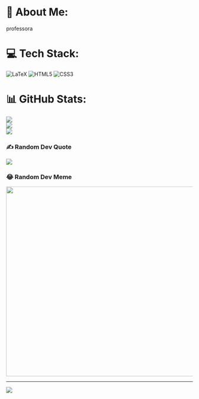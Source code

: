 # 💫 About Me:
professora


# 💻 Tech Stack:
![LaTeX](https://img.shields.io/badge/latex-%23008080.svg?style=for-the-badge&logo=latex&logoColor=white) ![HTML5](https://img.shields.io/badge/html5-%23E34F26.svg?style=for-the-badge&logo=html5&logoColor=white) ![CSS3](https://img.shields.io/badge/css3-%231572B6.svg?style=for-the-badge&logo=css3&logoColor=white)
# 📊 GitHub Stats:
![](https://github-readme-stats.vercel.app/api?username=lari0102&theme=dark&hide_border=false&include_all_commits=false&count_private=false)<br/>
![](https://github-readme-streak-stats.herokuapp.com/?user=lari0102&theme=dark&hide_border=false)<br/>
![](https://github-readme-stats.vercel.app/api/top-langs/?username=lari0102&theme=dark&hide_border=false&include_all_commits=false&count_private=false&layout=compact)

### ✍️ Random Dev Quote
![](https://quotes-github-readme.vercel.app/api?type=horizontal&theme=radical)

### 😂 Random Dev Meme
<img src="https://rm.up.railway.app/" width="512px"/>

---
[![](https://visitcount.itsvg.in/api?id=lari0102&icon=4&color=5)](https://visitcount.itsvg.in)

<!-- Proudly created with GPRM ( https://gprm.itsvg.in ) -->
